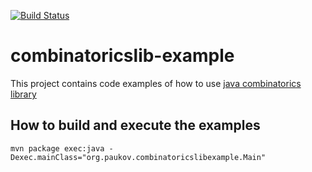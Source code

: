 [![Build Status](https://secure.travis-ci.org/dpaukov/combinatoricslib-example.png)](http://travis-ci.org/dpaukov/combinatoricslib-example)

# combinatoricslib-example
This project contains code examples of how to use [java combinatorics library](https://github.com/dpaukov/combinatoricslib)

## How to build and execute the examples

```
mvn package exec:java -Dexec.mainClass="org.paukov.combinatoricslibexample.Main"
```
